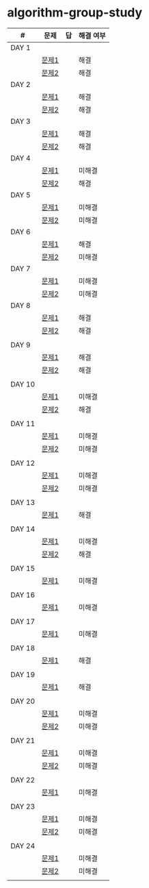 # algorithm-group-study

| #     | 문제                                       | 답    | 해결 여부 |
| ----- | ---------------------------------------- | ---- | ----- |
| DAY 1 |                                          |      |       |
|       | [문제1](https://github.com/rtef23/algorithm-group-study/blob/master/algorithm/Question1.md) |      | 해결   |
|       | [문제2](https://github.com/rtef23/algorithm-group-study/blob/master/algorithm/Question2.md) |      | 해결   |
| DAY 2 |                                          |      |       |
|       | [문제1](https://algospot.com/judge/problem/read/PICNIC)  |      |  해결  |
|       | [문제2](https://algospot.com/judge/problem/read/BOARDCOVER)                                         |      |  해결  |
| DAY 3 |                                          |      |       |
|       | [문제1](https://algospot.com/judge/problem/read/CLOCKSYNC)                          |      |   해결    |
|       | [문제2](https://algospot.com/judge/problem/read/QUADTREE)              |      |  해결   |
| DAY 4 |                                          |      |       |
|       | [문제1](https://algospot.com/judge/problem/read/FANMEETING)                           |      |  미해결     |
|       | [문제2](https://algospot.com/judge/problem/read/JUMPGAME)                             |      |  해결     |
| DAY 5 | | | |
|       | [문제1](https://algospot.com/judge/problem/read/TRIANGLEPATH) |  | 미해결 |
|       | [문제2](https://algospot.com/judge/problem/read/WILDCARD) |  |  미해결 |
| DAY 6 |   |   |   |
|       | [문제1](https://algospot.com/judge/problem/read/LIS) |   | 해결 |
|       | [문제2](https://algospot.com/judge/problem/read/JLIS) |   | 미해결 |
| DAY 7 |   |   |   |
|       | [문제1](https://algospot.com/judge/problem/read/PI)  |   | 미해결 |
|       | [문제2](https://algospot.com/judge/problem/read/QUANTIZE)  |   | 미해결 |
| DAY 8 |   |   |   |
|       | [문제1](https://algospot.com/judge/problem/read/TILING2)  |   | 해결 |
|       | [문제2](https://algospot.com/judge/problem/read/TRIPATHCNT)  |   | 해결 |
|       |   |   |   |
| DAY 9 |   |   |   |
|       | [문제1](https://algospot.com/judge/problem/read/SNAIL)  |   | 해결 |
|       | [문제2](https://algospot.com/judge/problem/read/ASYMTILING)  |   | 해결 |
|       |   |   |   |
| DAY 10|   |   |   |
|       | [문제1](https://algospot.com/judge/problem/read/POLY)  |   | 미해결 |
|       | [문제2](https://algospot.com/judge/problem/read/NUMB3RS)  |   | 해결 |
|       |   |   |   |
| DAY 11|   |   |   |
|       | [문제1](https://algospot.com/judge/problem/read/PACKING)  |   | 미해결 |
|       | [문제2](https://algospot.com/judge/problem/read/OCR)  |   | 미해결 |
|       |   |   |   |
| DAY 12|   |   |   |
|       | [문제1](https://algospot.com/judge/problem/read/MORSE)  |   | 미해결 |
|       | [문제2](https://algospot.com/judge/problem/read/KLIS)  |   | 미해결 |
|       |   |   |   |
| DAY 13|   |   |   |
|       | [문제1](https://algospot.com/judge/problem/read/MATCHORDER)  |   | 해결 |
|       |   |   |   |
| DAY 14|   |   |   |
|       | [문제1](https://algospot.com/judge/problem/read/LUNCHBOX)  |   | 미해결 |
|       | [문제2](https://algospot.com/judge/problem/read/STRJOIN)  |   | 해결 |
|       |   |   |   |
| DAY 15|   |   |   |
|       | [문제1](https://algospot.com/judge/problem/read/MINASTIRITH#)  |   | 미해결 |
|       |   |   |   |
| DAY 16|   |   |   |
|       | [문제1](https://algospot.com/judge/problem/read/ALLERGY)  |   | 미해결 |
|       |   |   |   |
| DAY 17|   |   |   |
|       | [문제1](https://algospot.com/judge/problem/read/KAKURO2)  |   | 미해결 |
|       |   |   |   |
| DAY 18|   |   |   |
|       | [문제1](https://algospot.com/judge/problem/read/JOSEPHUS)  |   | 해결 |
|       |   |   |   |
| DAY 19|   |   |   |
|       | [문제1](https://algospot.com/judge/problem/read/BRACKETS2)  |   | 해결 |
|       |   |   |   |
| DAY 20|   |   |   |
|       | [문제1](https://algospot.com/judge/problem/read/ITES)  |   | 미해결 |
|       | [문제2](https://algospot.com/judge/problem/read/NAMING)  |   | 미해결 |
|       |   |   |   |
| DAY 21|   |   |   |
|       | [문제1](https://algospot.com/judge/problem/read/PALINDROMIZE)  |   | 미해결 |
|       | [문제2](https://algospot.com/judge/problem/read/JAEHASAFE)  |   | 미해결 |
|       |   |   |   |
| DAY 22|   |   |   |
|       | [문제1](https://algospot.com/judge/problem/read/TRAVERSAL)  |   | 미해결 |
|       |   |   |   |
| DAY 23|   |   |   |
|       | [문제1](https://algospot.com/judge/problem/read/NERD2)  |   | 미해결 |
|       | [문제2](https://algospot.com/judge/problem/read/INSERTION)  |   | 미해결 |
|       |   |   |   |
| DAY 24|   |   |   |
|       | [문제1](https://algospot.com/judge/problem/read/MORDOR)  |   | 미해결 |
|       | [문제2](https://algospot.com/judge/problem/read/RUNNINGMEDIAN)  |   | 미해결 |
|       |   |   |   |
